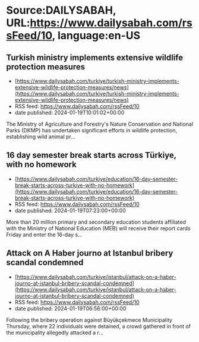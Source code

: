 # Source:DAILYSABAH, URL:https://www.dailysabah.com/rssFeed/10, language:en-US

## Turkish ministry implements extensive wildlife protection measures
 - [https://www.dailysabah.com/turkiye/turkish-ministry-implements-extensive-wildlife-protection-measures/news](https://www.dailysabah.com/turkiye/turkish-ministry-implements-extensive-wildlife-protection-measures/news)
 - RSS feed: https://www.dailysabah.com/rssFeed/10
 - date published: 2024-01-19T10:01:02+00:00

The Ministry of Agriculture and Forestry's Nature Conservation and National Parks (DKMP) has undertaken significant efforts in wildlife protection, establishing wild animal pr...

## 16 day semester break starts across Türkiye, with no homework
 - [https://www.dailysabah.com/turkiye/education/16-day-semester-break-starts-across-turkiye-with-no-homework](https://www.dailysabah.com/turkiye/education/16-day-semester-break-starts-across-turkiye-with-no-homework)
 - RSS feed: https://www.dailysabah.com/rssFeed/10
 - date published: 2024-01-19T07:23:00+00:00

More than 20 million primary and secondary education students affiliated with the Ministry of National Education (MEB) will receive their report cards Friday and enter the 16-day s...

## Attack on A Haber journo at Istanbul bribery scandal condemned
 - [https://www.dailysabah.com/turkiye/istanbul/attack-on-a-haber-journo-at-istanbul-bribery-scandal-condemned](https://www.dailysabah.com/turkiye/istanbul/attack-on-a-haber-journo-at-istanbul-bribery-scandal-condemned)
 - RSS feed: https://www.dailysabah.com/rssFeed/10
 - date published: 2024-01-19T06:56:00+00:00

Following the bribery operation against Büyükçekmece Municipality Thursday, where 22 individuals were detained, a crowd gathered in front of the municipality allegedly attacked a r...

